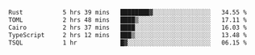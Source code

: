 <!--START_SECTION:waka-->

```txt
Rust           5 hrs 39 mins   ████████▓░░░░░░░░░░░░░░░░   34.55 %
TOML           2 hrs 48 mins   ████▒░░░░░░░░░░░░░░░░░░░░   17.11 %
Cairo          2 hrs 37 mins   ████░░░░░░░░░░░░░░░░░░░░░   16.03 %
TypeScript     2 hrs 12 mins   ███▒░░░░░░░░░░░░░░░░░░░░░   13.48 %
TSQL           1 hr            █▓░░░░░░░░░░░░░░░░░░░░░░░   06.15 %
```

<!--END_SECTION:waka-->
